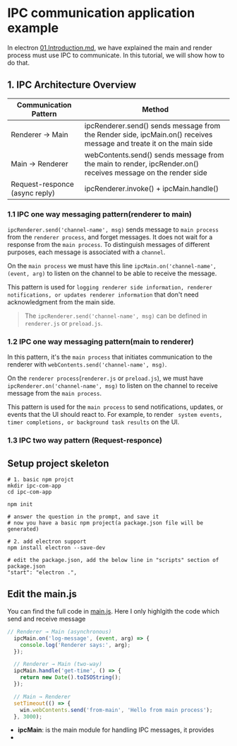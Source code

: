 # IPC communication application example

In electron [01.Introduction.md](../../docs/01.Introduction.md), we have explained the main and render process must use IPC to communicate. In this tutorial, we will show how to do that.


## 1. IPC Architecture Overview

|Communication Pattern	|Method| 
|-------------------------|------|
|Renderer → Main	|ipcRenderer.send() sends message from the Render side, ipcMain.on() receives message and treate it on the main side|
|Main → Renderer	|webContents.send() sends message from the main to render, ipcRender.on() receives message on the render side|
|Request-responce (async reply)	|ipcRenderer.invoke() + ipcMain.handle()|


### 1.1 IPC one way messaging pattern(renderer to main) 

`ipcRenderer.send('channel-name', msg)` sends message to `main process` from the `renderer process`, and forget messages. It does not wait for a response from the `main process`. To distinguish messages of different purposes, each message is 
associated with a `channel`.

On the `main process` we must have this line `ipcMain.on('channel-name', (event, arg)` to listen on the channel to be able to receive the message.

This pattern is used for `logging renderer side information, renderer notifications, or updates renderer information` that don't need acknowledgment from the main side.

> The `ipcRenderer.send('channel-name', msg)` can be defined in `renderer.js` or `preload.js`.

### 1.2 IPC one way messaging pattern(main to renderer) 

In this pattern, it's the `main process`  that initiates communication to the renderer with `webContents.send('channel-name', msg)`. 

On the `renderer process`(`renderer.js` or `preload.js`), we must have `ipcRenderer.on('channel-name', msg)` to listen on the channel to receive message from the `main process`.

This pattern is used for the `main process` to send notifications, updates, or events that the UI should react to. For example, to render ` system events, timer completions, or background task results` on the UI.

### 1.3 IPC two way pattern (Request-responce)



## Setup project skeleton

```shell
# 1. basic npm projct
mkdir ipc-com-app
cd ipc-com-app

npm init

# answer the question in the prompt, and save it
# now you have a basic npm project(a package.json file will be generated)

# 2. add electron support
npm install electron --save-dev

# edit the package.json, add the below line in "scripts" section of package.json
"start": "electron .", 

```

## Edit the main.js

You can find the full code in [main.js](./main.js). Here I only highlgith the code which send and receive message

```js
// Renderer → Main (asynchronous)
  ipcMain.on('log-message', (event, arg) => {
    console.log('Renderer says:', arg);
  });

  // Renderer → Main (two-way)
  ipcMain.handle('get-time', () => {
    return new Date().toISOString();
  });

  // Main → Renderer
  setTimeout(() => {
    win.webContents.send('from-main', 'Hello from main process');
  }, 3000);
```

- **ipcMain**: is the main module for handling IPC messages, it provides 
- 